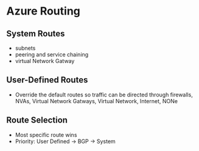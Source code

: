 # Azure Routing


## System Routes
- subnets
- peering and service chaining
- virtual Network Gatway

## User-Defined Routes
- Override the default routes so traffic can be directed through firewalls, NVAs, Virtual Network Gatways, Virtual Network, Internet, NONe

## Route Selection
- Most specific route wins  
- Priority: User Defined -> BGP -> System 
